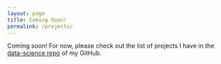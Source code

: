 ```yaml
---
layout: page
title: Coming Soon!
permalink: /projects/
---
```


Coming soon! For now, please check out the list of projects I have in the <a href="https://github.com/yorktronic/data_science" target="_blank">data-science repo</a> of my GitHub.